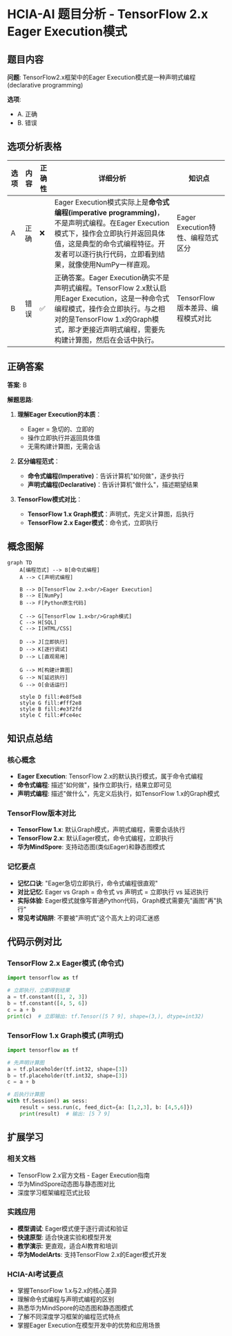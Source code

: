 # HCIA-AI 题目分析 - TensorFlow 2.x Eager Execution模式

## 题目内容

**问题**: TensorFlow2.x框架中的Eager Execution模式是一种声明式编程(declarative programming)

**选项**:
- A. 正确
- B. 错误

## 选项分析表格

| 选项 | 内容 | 正确性 | 详细分析 | 知识点 |
|------|------|--------|----------|--------|
| A | 正确 | ❌ | Eager Execution模式实际上是**命令式编程(imperative programming)**，不是声明式编程。在Eager Execution模式下，操作会立即执行并返回具体值，这是典型的命令式编程特征。开发者可以逐行执行代码，立即看到结果，就像使用NumPy一样直观。 | Eager Execution特性、编程范式区分 |
| B | 错误 | ✅ | 正确答案。Eager Execution确实不是声明式编程。TensorFlow 2.x默认启用Eager Execution，这是一种命令式编程模式，操作会立即执行。与之相对的是TensorFlow 1.x的Graph模式，那才更接近声明式编程，需要先构建计算图，然后在会话中执行。 | TensorFlow版本差异、编程模式对比 |

## 正确答案
**答案**: B

**解题思路**: 
1. **理解Eager Execution的本质**：
   - Eager = 急切的、立即的
   - 操作立即执行并返回具体值
   - 无需构建计算图，无需会话

2. **区分编程范式**：
   - **命令式编程(Imperative)**：告诉计算机"如何做"，逐步执行
   - **声明式编程(Declarative)**：告诉计算机"做什么"，描述期望结果

3. **TensorFlow模式对比**：
   - **TensorFlow 1.x Graph模式**：声明式，先定义计算图，后执行
   - **TensorFlow 2.x Eager模式**：命令式，立即执行

## 概念图解

```mermaid
graph TD
    A[编程范式] --> B[命令式编程]
    A --> C[声明式编程]
    
    B --> D[TensorFlow 2.x<br/>Eager Execution]
    B --> E[NumPy]
    B --> F[Python原生代码]
    
    C --> G[TensorFlow 1.x<br/>Graph模式]
    C --> H[SQL]
    C --> I[HTML/CSS]
    
    D --> J[立即执行]
    D --> K[逐行调试]
    D --> L[直观易用]
    
    G --> M[构建计算图]
    G --> N[延迟执行]
    G --> O[会话运行]
    
    style D fill:#e8f5e8
    style G fill:#fff2e8
    style B fill:#e3f2fd
    style C fill:#fce4ec
```

## 知识点总结

### 核心概念
- **Eager Execution**: TensorFlow 2.x的默认执行模式，属于命令式编程
- **命令式编程**: 描述"如何做"，操作立即执行，结果立即可见
- **声明式编程**: 描述"做什么"，先定义后执行，如TensorFlow 1.x的Graph模式

### TensorFlow版本对比
- **TensorFlow 1.x**: 默认Graph模式，声明式编程，需要会话执行
- **TensorFlow 2.x**: 默认Eager模式，命令式编程，立即执行
- **华为MindSpore**: 支持动态图(类似Eager)和静态图模式

### 记忆要点
- **记忆口诀**: "Eager急切立即执行，命令式编程很直观"
- **对比记忆**: Eager vs Graph = 命令式 vs 声明式 = 立即执行 vs 延迟执行
- **实际体验**: Eager模式就像写普通Python代码，Graph模式需要先"画图"再"执行"
- **常见考试陷阱**: 不要被"声明式"这个高大上的词汇迷惑

## 代码示例对比

### TensorFlow 2.x Eager模式 (命令式)
```python
import tensorflow as tf

# 立即执行，立即得到结果
a = tf.constant([1, 2, 3])
b = tf.constant([4, 5, 6])
c = a + b
print(c)  # 立即输出: tf.Tensor([5 7 9], shape=(3,), dtype=int32)
```

### TensorFlow 1.x Graph模式 (声明式)
```python
import tensorflow as tf

# 先声明计算图
a = tf.placeholder(tf.int32, shape=[3])
b = tf.placeholder(tf.int32, shape=[3])
c = a + b

# 后执行计算图
with tf.Session() as sess:
    result = sess.run(c, feed_dict={a: [1,2,3], b: [4,5,6]})
    print(result)  # 输出: [5 7 9]
```

## 扩展学习

### 相关文档
- TensorFlow 2.x官方文档 - Eager Execution指南
- 华为MindSpore动态图与静态图对比
- 深度学习框架编程范式比较

### 实践应用
- **模型调试**: Eager模式便于逐行调试和验证
- **快速原型**: 适合快速实验和模型开发
- **教学演示**: 更直观，适合AI教育和培训
- **华为ModelArts**: 支持TensorFlow 2.x的Eager模式开发

### HCIA-AI考试要点
- 掌握TensorFlow 1.x与2.x的核心差异
- 理解命令式编程与声明式编程的区别
- 熟悉华为MindSpore的动态图和静态图模式
- 了解不同深度学习框架的编程范式特点
- 掌握Eager Execution在模型开发中的优势和应用场景